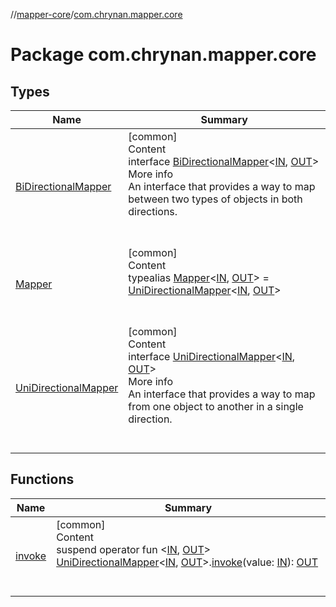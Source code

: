 //[mapper-core](../../index.md)/[com.chrynan.mapper.core](index.md)



# Package com.chrynan.mapper.core  


## Types  
  
|  Name |  Summary | 
|---|---|
| <a name="com.chrynan.mapper.core/BiDirectionalMapper///PointingToDeclaration/"></a>[BiDirectionalMapper](-bi-directional-mapper/index.md)| <a name="com.chrynan.mapper.core/BiDirectionalMapper///PointingToDeclaration/"></a>[common]  <br>Content  <br>interface [BiDirectionalMapper](-bi-directional-mapper/index.md)<[IN](-bi-directional-mapper/index.md), [OUT](-bi-directional-mapper/index.md)>  <br>More info  <br>An interface that provides a way to map between two types of objects in both directions.  <br><br><br>|
| <a name="com.chrynan.mapper.core/Mapper///PointingToDeclaration/"></a>[Mapper](index.md#%5Bcom.chrynan.mapper.core%2FMapper%2F%2F%2FPointingToDeclaration%2F%5D%2FClasslikes%2F758381902)| <a name="com.chrynan.mapper.core/Mapper///PointingToDeclaration/"></a>[common]  <br>Content  <br>typealias [Mapper](index.md#%5Bcom.chrynan.mapper.core%2FMapper%2F%2F%2FPointingToDeclaration%2F%5D%2FClasslikes%2F758381902)<[IN](index.md#%5Bcom.chrynan.mapper.core%2FMapper%2F%2F%2FPointingToDeclaration%2F%5D%2FClasslikes%2F758381902), [OUT](index.md#%5Bcom.chrynan.mapper.core%2FMapper%2F%2F%2FPointingToDeclaration%2F%5D%2FClasslikes%2F758381902)> = [UniDirectionalMapper](-uni-directional-mapper/index.md)<[IN](index.md#%5Bcom.chrynan.mapper.core%2FMapper%2F%2F%2FPointingToDeclaration%2F%5D%2FClasslikes%2F758381902), [OUT](index.md#%5Bcom.chrynan.mapper.core%2FMapper%2F%2F%2FPointingToDeclaration%2F%5D%2FClasslikes%2F758381902)>  <br><br><br>|
| <a name="com.chrynan.mapper.core/UniDirectionalMapper///PointingToDeclaration/"></a>[UniDirectionalMapper](-uni-directional-mapper/index.md)| <a name="com.chrynan.mapper.core/UniDirectionalMapper///PointingToDeclaration/"></a>[common]  <br>Content  <br>interface [UniDirectionalMapper](-uni-directional-mapper/index.md)<[IN](-uni-directional-mapper/index.md), [OUT](-uni-directional-mapper/index.md)>  <br>More info  <br>An interface that provides a way to map from one object to another in a single direction.  <br><br><br>|


## Functions  
  
|  Name |  Summary | 
|---|---|
| <a name="com.chrynan.mapper.core//invoke/com.chrynan.mapper.core.UniDirectionalMapper[TypeParam(bounds=[kotlin.Any?]),TypeParam(bounds=[kotlin.Any?])]#TypeParam(bounds=[kotlin.Any?])/PointingToDeclaration/"></a>[invoke](invoke.md)| <a name="com.chrynan.mapper.core//invoke/com.chrynan.mapper.core.UniDirectionalMapper[TypeParam(bounds=[kotlin.Any?]),TypeParam(bounds=[kotlin.Any?])]#TypeParam(bounds=[kotlin.Any?])/PointingToDeclaration/"></a>[common]  <br>Content  <br>suspend operator fun <[IN](invoke.md), [OUT](invoke.md)> [UniDirectionalMapper](-uni-directional-mapper/index.md)<[IN](invoke.md), [OUT](invoke.md)>.[invoke](invoke.md)(value: [IN](invoke.md)): [OUT](invoke.md)  <br><br><br>|

